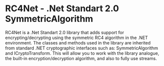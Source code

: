 # RC4Net - .Net Standart 2.0 SymmetricAlgorithm
RC4Net is a .Net Standart 2.0 library that adds support for encrypting/decrypting using the symmetric RC4 algorithm in the .NET environment. The classes and methods used in the library are inherited from standard .NET cryptographic interfaces such as: SymmetricAlgorithm and ICryptoTransform. This will allow you to work with the library analogue, the built-in encryption/decryption algorithm, and also to fully use streams.

